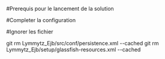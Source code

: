 #Prerequis pour le lancement de la solution

#Completer la configuration


#Ignorer les fichier

git rm Lymmytz_Ejb/src/conf/persistence.xml --cached
git rm Lymmytz_Ejb/setup/glassfish-resources.xml --cached